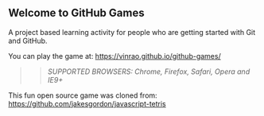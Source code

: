 ## Welcome to GitHub Games

A project based learning activity for people who are getting started with Git and GitHub.

You can play the game at: https://vinrao.github.io/github-games/

>> _*SUPPORTED BROWSERS*: Chrome, Firefox, Safari, Opera and IE9+_

This fun open source game was cloned from: https://github.com/jakesgordon/javascript-tetris
